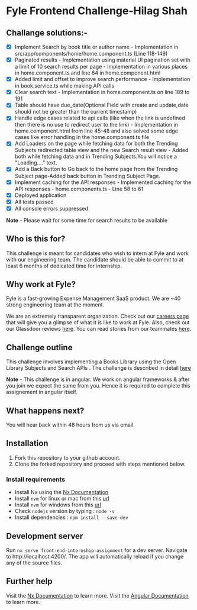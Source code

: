 # Fyle Frontend Challenge-Hilag Shah

## Challange solutions:-

* [X] Implement Search by book title or author name - Implementation in src/app/components/home/home.component.ts (Line 118-149)
* [X] Paginated results - Implementation using material UI pagination set with a limit of 10 search results per page - Implementation in various places in home.component.ts and line 64 in home.component.html
* [X] Added limit and offset to improve search performance - Implementation in book.service.ts while making API calls
* [X] Clear search text - Implementation in home.component.ts on line 189 to 191
* [X] Table should have due_date(Optional Field with create and update,date should not be greater than the current timestamp)
* [X] Handle edge cases related to api calls (like when the link is undefined then there is no use to redirect user to the link) - Implementation in home.component.html from line 45-48 and also solved some edge cases like error handling in the home.component.ts file
* [X] Add Loaders on the page while fetching data for both the Trending Subjects redirected table view and the new Search result view - Added both while fetching data and in Trending Subjects.You will notice a "Loading...." text.
* [X] Add a Back button to Go back to the home page from the Trending Subject page-Added back button in Trending Subject Page.
* [X] Implement caching for the API responses - Implemented caching for the API responses - home.components.ts - Line 58 to 61
* [X] Deployed application
* [X] All tests passed
* [X] All console errors suppressed

__Note__ - Please wait for some time for search results to be available

## Who is this for?

This challenge is meant for candidates who wish to intern at Fyle and work with our engineering team. The candidate should be able to commit to at least 6 months of dedicated time for internship.

## Why work at Fyle?

Fyle is a fast-growing Expense Management SaaS product. We are ~40 strong engineering team at the moment. 

We are an extremely transparent organization. Check out our [careers page](https://careers.fylehq.com) that will give you a glimpse of what it is like to work at Fyle. Also, check out our Glassdoor reviews [here](https://www.glassdoor.co.in/Reviews/Fyle-Reviews-E1723235.htm). You can read stories from our teammates [here](https://stories.fylehq.com).

## Challenge outline

This challenge involves implementing a Books Library using the Open Library Subjects and Search APIs . The challenge is described in detail [here](./Application.md)

__Note__ - This challenge is in angular. We work on angular frameworks & after you join we expect the same from you. Hence it is required to complete this assignement in angular itself.

## What happens next?

You will hear back within 48 hours from us via email.

## Installation

1. Fork this repository to your github account.
2. Clone the forked repository and proceed with steps mentioned below.

### Install requirements
* Install Nx using the [Nx Documentation](https://nx.dev)
* Install `nvm` for linux or mac from this [url](https://github.com/creationix/nvm#installation-and-update)
* Install `nvm` for windows from this [url](https://github.com/coreybutler/nvm-windows/releases)
* Check `nodejs` version by typing : `node -v`
* Install dependencies : `npm install --save-dev`

## Development server

Run `nx serve front-end-internship-assignment` for a dev server. Navigate to http://localhost:4200/. The app will automatically reload if you change any of the source files.

## Further help

Visit the [Nx Documentation](https://nx.dev) to learn more.
Visit the [Angular Documentation](https://angular.io/guide/styleguide) to learn more.
